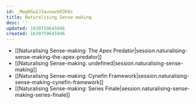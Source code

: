 ```yaml
---
id: _MwgHSwIJ3auswvU03K8z
title: Naturalising Sense-making
desc: ''
updated: 1639759645946
created: 1639759645946
---
```


- [[Naturalising Sense-making:  The Apex Predator|session.naturalising-sense-making-the-apex-predator]]
- [[Naturalising Sense-making: undefined|session.naturalising-sense-making]]
- [[Naturalising Sense-making:  Cynefin Framework|session.naturalising-sense-making-cynefin-framework]]
- [[Naturalising Sense-making:  Series Finale|session.naturalising-sense-making-series-finale]]
